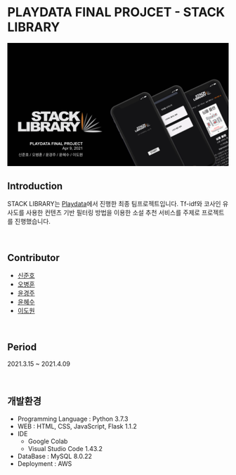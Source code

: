 # PLAYDATA FINAL PROJCET - STACK LIBRARY

<img src="./stack_library.png" />

## Introduction

STACK LIBRARY는 [Playdata](https://playdata.io/)에서 진행한 최종 팀프로젝트입니다. Tf-idf와 코사인 유사도를 사용한 컨텐츠 기반 필터링 방법을 이용한 소설 추천 서비스를 주제로 프로젝트를 진행했습니다.

</br>

## Contributor

- [신준호](https://github.com/ggwnsghgg)
- [오병훈](https://github.com/OHBEYOUNGHUN)
- [윤경주](https://github.com/GraceYoon281)
- [윤혜수](https://github.com/YHS20)
- [이도원](https://github.com/2dowon)

</br>

## Period

2021.3.15 ~ 2021.4.09

</br>

## 개발환경

- Programming Language : Python 3.7.3
- WEB : HTML, CSS, JavaScript, Flask 1.1.2
- IDE
  - Google Colab
  - Visual Studio Code 1.43.2
- DataBase : MySQL 8.0.22
- Deployment : AWS
